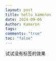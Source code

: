 ```yaml
---
layout: post
title: hello kameron
date: 2024-09-06
Author: Kameron
tags:
comments: "true"
toc: "false"
---
```

试试没有标签的效果
